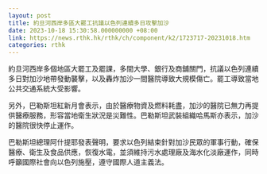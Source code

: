```yaml
---
layout: post
title: 約旦河西岸多區大罷工抗議以色列連續多日攻擊加沙
date: 2023-10-18 15:30:58.000000000 +08:00
link: https://news.rthk.hk/rthk/ch/component/k2/1723717-20231018.htm
categories: rthk
---
```


約旦河西岸多個地區大罷工及罷課，多間大學、銀行及商舖關門，抗議以色列連續多日對加沙地帶發動襲擊，以及轟炸加沙一間醫院導致大規模傷亡。罷工導致當地公共交通系統大受影響。

另外，巴勒斯坦紅新月會表示，由於醫療物資及燃料耗盡，加沙的醫院已無力再提供醫療服務，形容當地衛生狀況是災難性。巴勒斯坦武裝組織哈馬斯亦表示，加沙的醫院很快停止運作。

巴勒斯坦總理阿什提耶發表聲明，要求以色列結束針對加沙民眾的軍事行動，確保醫療、衛生及食品供應，恢復水電，並須維持污水處理廠及海水化淡廠運作，同時呼籲國際社會向以色列施壓，遵守國際人道主義法。
